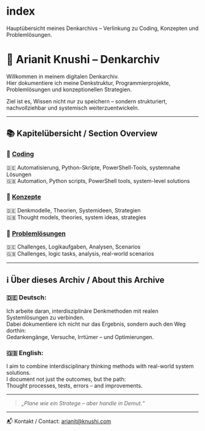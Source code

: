 # index
Hauptübersicht meines Denkarchivs – Verlinkung zu Coding, Konzepten und Problemlösungen.

# 🧠 Arianit Knushi – Denkarchiv

Willkommen in meinem digitalen Denkarchiv.  
Hier dokumentiere ich meine Denkstruktur, Programmierprojekte, Problemlösungen und konzeptionellen Strategien.

Ziel ist es, Wissen nicht nur zu speichern – sondern strukturiert, nachvollziehbar und systemisch weiterzuentwickeln.

---

## 📚 Kapitelübersicht / Section Overview

### 🔧 [Coding](https://github.com/arianitknushi/coding)
🇩🇪 Automatisierung, Python-Skripte, PowerShell-Tools, systemnahe Lösungen  
🇬🇧 Automation, Python scripts, PowerShell tools, system-level solutions

### 🧠 [Konzepte](https://github.com/arianitknushi/konzepte)
🇩🇪 Denkmodelle, Theorien, Systemideen, Strategien  
🇬🇧 Thought models, theories, system ideas, strategies

### 🎯 [Problemlösungen](https://github.com/arianitknushi/problemlösungen)
🇩🇪 Challenges, Logikaufgaben, Analysen, Scenarios  
🇬🇧 Challenges, logic tasks, analysis, real-world scenarios

---

## ℹ️ Über dieses Archiv / About this Archive

### 🇩🇪 Deutsch:
Ich arbeite daran, interdisziplinäre Denkmethoden mit realen Systemlösungen zu verbinden.  
Dabei dokumentiere ich nicht nur das Ergebnis, sondern auch den Weg dorthin:  
Gedankengänge, Versuche, Irrtümer – und Optimierungen.

### 🇬🇧 English:
I aim to combine interdisciplinary thinking methods with real-world system solutions.  
I document not just the outcomes, but the path:  
Thought processes, tests, errors – and improvements.

---

> _„Plane wie ein Stratege – aber handle in Demut.“_

---

📬 Kontakt / Contact: [arianit@knushi.com](mailto:arianit@knushi.com)
